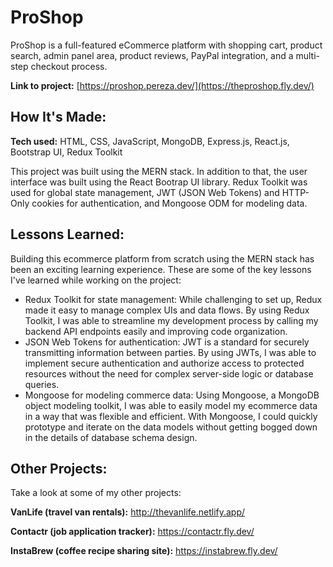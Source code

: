 # ProShop

ProShop is a full-featured eCommerce platform with shopping cart, product search, admin panel area, product reviews, PayPal integration, and a multi-step checkout process.

**Link to project:** [https://proshop.pereza.dev/](https://theproshop.fly.dev/)


## How It's Made:

**Tech used:** HTML, CSS, JavaScript, MongoDB, Express.js, React.js, Bootstrap UI, Redux Toolkit

This project was built using the MERN stack. In addition to that, the user interface was built using the React Bootrap UI library. Redux Toolkit was used for global state management, JWT (JSON Web Tokens) and HTTP-Only cookies for authentication, and Mongoose ODM for modeling data.

## Lessons Learned:

Building this ecommerce platform from scratch using the MERN stack has been an exciting learning experience. These are some of the key lessons I've learned while working on the project:

- Redux Toolkit for state management: While challenging to set up, Redux made it easy to manage complex UIs and data flows. By using Redux Toolkit, I was able to streamline my development process by calling my backend API endpoints easily and improving code organization.
- JSON Web Tokens for authentication: JWT is a standard for securely transmitting information between parties. By using JWTs, I was able to implement secure authentication and authorize access to protected resources without the need for complex server-side logic or database queries.
- Mongoose for modeling commerce data: Using Mongoose, a MongoDB object modeling toolkit, I was able to easily model my ecommerce data in a way that was flexible and efficient. With Mongoose, I could quickly prototype and iterate on the data models without getting bogged down in the details of database schema design.

## Other Projects:

Take a look at some of my other projects:

**VanLife (travel van rentals):** http://thevanlife.netlify.app/

**Contactr (job application tracker):** https://contactr.fly.dev/

**InstaBrew (coffee recipe sharing site):** https://instabrew.fly.dev/
